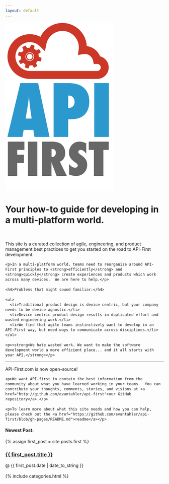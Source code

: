 ```yaml
---
layout: default
---
```

<div class="row">

  <div class="span4 logo">
    <img src="/images/logo/logo.png" />
  </div>

  <div class="span8">
    <h1>Your how-to guide for developing in a multi-platform world.</h1>
    <br>
    <p>This site is a curated collection of agile, engineering, and product management best practices to get you started on the road to API-First development.</p>

    <p>In a multi-platform world, teams need to reorganize around API-First principles to <strong>efficiently</strong> and <strong>quickly</strong> create experiences and products which work across many devices.  We are here to help.</p>

    <h4>Problems that might sound familiar:</h4>

    <ul>
      <li>Traditional product design is device centric, but your company needs to be device agnostic.</li>
      <li>Device centric product design results in duplicated effort and wasted engineering work.</li>
      <li>We find that agile teams instinctively want to develop in an API-First way, but need ways to communicate across disciplines.</li>
    </ul>

    <p><strong>We hate wasted work. We want to make the software development world a more efficient place... and it all starts with your API.</strong></p>
  </div>

</div>

<hr />

<div class="row">

  <div class="span8">
    <p>API-First.com is now open-source!<p>

    <p>We want API-first to contain the best information from the community about what you have learned working in your teams.  You can contribute your thoughts, comments, stories, and visions at <a href="http://github.com/evantahler/api-first">our GitHub repository</a>.</p>

    <p>To learn more about what this site needs and how you can help, please check out the <a href="https://github.com/evantahler/api-first/blob/gh-pages/README.md">readme</a></p>
  </div>

  <div class="span4">
    <h4>Newest Post:</h4>
    {% assign first_post = site.posts.first %}
    <h3><a href="{{ first_post.url }}">{{ first_post.title }}</a></h3> @ {{ first_post.date | date_to_string }}
    <br />
    <br />
    {% include categories.html %}
  </div>

</div>
